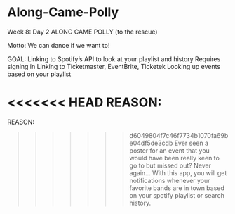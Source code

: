 # Along-Came-Polly

Week 8: Day 2
ALONG CAME POLLY (to the rescue)

Motto: We can dance if we want to!

GOAL:
Linking to Spotify’s API to look at your playlist and history
Requires signing in
Linking to Ticketmaster, EventBrite, Ticketek
Looking up events based on your playlist

<<<<<<< HEAD
REASON:
=======
REASON: 
>>>>>>> d6049804f7c46f7734b1070fa69be04df5de3cdb
Ever seen a poster for an event that you would have been really keen to go to but missed out? Never again… With this app, you will get notifications whenever your favorite bands are in town based on your spotify playlist or search history.

